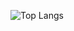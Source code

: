 ![Top Langs](https://github-readme-stats.vercel.app/api/top-langs/?username=priscillabigaill&layout=compact&hide=ipynb)
